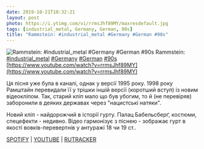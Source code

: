 ```yaml
---
date: 2019-10-21T10:32:21
layout: post
photo: https://i.ytimg.com/vi/rrmsJhf89MY/maxresdefault.jpg
tags: [industrial_metal, Germany, German, 90s]
title: "Rammstein: #industrial_metal #Germany #German #90s"
---
```

![Rammstein: #industrial_metal #Germany #German #90s](https://i.ytimg.com/vi/rrmsJhf89MY/maxresdefault.jpg)
Rammstein: [#industrial_metal](/tags/#industrial_metal) [#Germany](/tags/#Germany) [#German](/tags/#German) [#90s](/tags/#90s) [https://www.youtube.com/watch?v=rrmsJhf89MY](https://www.youtube.com/watch?v=rrmsJhf89MY)

Ця пісня уже була в каналі, однак у версії 1995 року. 1998 року Рамштайн перевидали її у трішки іншій версії (коротший вступ) із новим відеокліпом. Так, старий кліп мало що був убогим, то й (не перевіряв) заборонили в деяких державах через &quot;нацистські натяки&quot;.

Новий кліп - найдорожчий в історії гурту. Палац Бабельсберґ, костюми, спецефекти - недивно. Відео гармонізує з піснею - зображає гурт в якості вовків-перевертнів у антуражі 18 чи 19 ст..

[SPOTIFY](https://open.spotify.com/album/7aC0RZ6wsDXWF3RP2Pvu5o) \| [YOUTUBE](https://www.youtube.com/playlist?list=PLFI4qRuYmesD03T2Tr2l5nH0awpr_V6VW) \| [RUTRACKER](https://rutracker.org/forum/viewtopic.php?t=5732323)